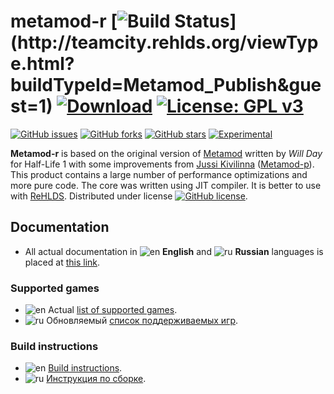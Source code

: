 # metamod-r [![Build Status](http://teamcity.rehlds.org/app/rest/builds/buildType:(id:Metamod_Publish)/statusIcon)](http://teamcity.rehlds.org/viewType.html?buildTypeId=Metamod_Publish&guest=1) [![Download](https://camo.githubusercontent.com/2b15ec2fc402e02b66fde9eab7e896406caeddac/687474703a2f2f7265686c64732e6f72672f76657273696f6e2f6d6574616d6f642d2d722e737667)](http://teamcity.rehlds.org/guestAuth/downloadArtifacts.html?buildTypeId=Metamod_Publish&buildId=lastSuccessful) [![License: GPL v3](https://camo.githubusercontent.com/bf135a9cea09d0ea4bba410582c0e70ec8222736/68747470733a2f2f696d672e736869656c64732e696f2f62616467652f4c6963656e73652d47504c25323076332d626c75652e737667)](https://www.gnu.org/licenses/gpl-3.0) 

[![GitHub issues](https://img.shields.io/github/issues/theAsmodai/metamod-r.svg?style=flat-square)](https://github.com/theAsmodai/metamod-r/issues) 
[![GitHub forks](https://img.shields.io/github/forks/theAsmodai/metamod-r.svg?style=flat-square)](https://github.com/theAsmodai/metamod-r/network) 
[![GitHub stars](https://img.shields.io/github/stars/theAsmodai/metamod-r.svg?style=flat-square)](https://github.com/theAsmodai/metamod-r/stargazers) 
[![Experimental](https://img.shields.io/badge/status-experimental-orange.svg?style=flat-square)](https://github.com/theAsmodai/metamod-r/)

**Metamod-r** is based on the original version of [Metamod](http://metamod.org/) written by _Will Day_ for Half-Life 1 with some improvements from [Jussi Kivilinna](https://github.com/jkivilin) ([Metamod-p](https://github.com/jkivilin/metamod-p)). This product contains a large number of performance optimizations and more pure code. The core was written using JIT compiler. It is better to use with [ReHLDS](https://github.com/dreamstalker/ReHLDS). Distributed under license 
[![GitHub license](https://img.shields.io/github/license/theAsmodai/metamod-r.svg?style=flat-square)](https://github.com/theAsmodai/metamod-r/blob/master/LICENSE). 

## Documentation
* All actual documentation in ![en](https://i.imgur.com/rm67tUZ.png) **English** and ![ru](https://i.imgur.com/ItziiKg.png) **Russian** languages is placed at [this link](https://github.com/theAsmodai/metamod-r/wiki). 

### Supported games
* ![en](https://i.imgur.com/rm67tUZ.png) Actual [list of supported games](https://github.com/theAsmodai/metamod-r/wiki/Supported-games).
* ![ru](https://i.imgur.com/ItziiKg.png) Обновляемый [список поддерживаемых игр](https://github.com/theAsmodai/metamod-r/wiki/Поддерживаемые-игры).


### Build instructions
* ![en](https://i.imgur.com/rm67tUZ.png) [Build instructions](https://github.com/theAsmodai/metamod-r/wiki/Compilling-metamod-r).
* ![ru](https://i.imgur.com/ItziiKg.png) [Инструкция по сборке](https://github.com/theAsmodai/metamod-r/wiki/Компиляция-metamod-r).
